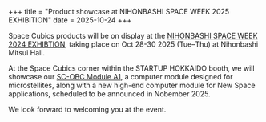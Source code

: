 +++
title = "Product showcase at NIHONBASHI SPACE WEEK 2025 EXHIBITION"
date = 2025-10-24
+++

Space Cubics products will be on display at the [NIHONBASHI SPACE WEEK 2024 EXHIBTION](https://www.crossu.org/spaceweek/en/exhibition/), taking place on Oct 28-30 2025 (Tue–Thu) at Nihonbashi Mitsui Hall.

At the Space Cubics corner within the STARTUP HOKKAIDO booth, we will showcase our [SC-OBC Module A1](https://spacecubics.com/en/products/scobc_a1/), a computer module designed for microstellites, along with a new high-end computer module for New Space applications, scheduled to be announced in Nobember 2025.

We look forward to welcoming you at the event.
